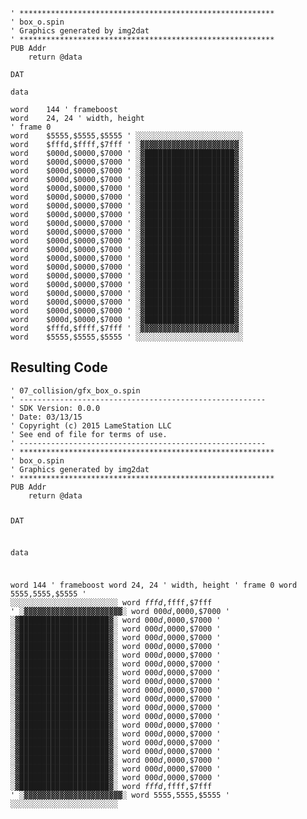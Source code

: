 <pre><code>&#39; *********************************************************
&#39; box_o.spin
&#39; Graphics generated by img2dat
&#39; *********************************************************
PUB Addr
    return @data

DAT

data

word    144 &#39; frameboost
word    24, 24 &#39; width, height
&#39; frame 0
word    $5555,$5555,$5555 &#39; ░░░░░░░░░░░░░░░░░░░░░░░░
word    $fffd,$ffff,$7fff &#39; ░▓▓▓▓▓▓▓▓▓▓▓▓▓▓▓▓▓▓▓▓▓▓░
word    $000d,$0000,$7000 &#39; ░▓████████████████████▓░
word    $000d,$0000,$7000 &#39; ░▓████████████████████▓░
word    $000d,$0000,$7000 &#39; ░▓████████████████████▓░
word    $000d,$0000,$7000 &#39; ░▓████████████████████▓░
word    $000d,$0000,$7000 &#39; ░▓████████████████████▓░
word    $000d,$0000,$7000 &#39; ░▓████████████████████▓░
word    $000d,$0000,$7000 &#39; ░▓████████████████████▓░
word    $000d,$0000,$7000 &#39; ░▓████████████████████▓░
word    $000d,$0000,$7000 &#39; ░▓████████████████████▓░
word    $000d,$0000,$7000 &#39; ░▓████████████████████▓░
word    $000d,$0000,$7000 &#39; ░▓████████████████████▓░
word    $000d,$0000,$7000 &#39; ░▓████████████████████▓░
word    $000d,$0000,$7000 &#39; ░▓████████████████████▓░
word    $000d,$0000,$7000 &#39; ░▓████████████████████▓░
word    $000d,$0000,$7000 &#39; ░▓████████████████████▓░
word    $000d,$0000,$7000 &#39; ░▓████████████████████▓░
word    $000d,$0000,$7000 &#39; ░▓████████████████████▓░
word    $000d,$0000,$7000 &#39; ░▓████████████████████▓░
word    $000d,$0000,$7000 &#39; ░▓████████████████████▓░
word    $000d,$0000,$7000 &#39; ░▓████████████████████▓░
word    $fffd,$ffff,$7fff &#39; ░▓▓▓▓▓▓▓▓▓▓▓▓▓▓▓▓▓▓▓▓▓▓░
word    $5555,$5555,$5555 &#39; ░░░░░░░░░░░░░░░░░░░░░░░░
</code></pre>
<h2 id="resulting-code">Resulting Code</h2>
<pre><code>&#39; 07_collision/gfx_box_o.spin
&#39; -------------------------------------------------------
&#39; SDK Version: 0.0.0
&#39; Date: 03/13/15
&#39; Copyright (c) 2015 LameStation LLC
&#39; See end of file for terms of use.
&#39; -------------------------------------------------------
&#39; *********************************************************
&#39; box_o.spin
&#39; Graphics generated by img2dat
&#39; *********************************************************
PUB Addr
    return @data

DAT

data

word    144 &#39; frameboost
word    24, 24 &#39; width, height
&#39; frame 0
word    $5555,$5555,$5555 &#39; ░░░░░░░░░░░░░░░░░░░░░░░░
word    $fffd,$ffff,$7fff &#39; ░▓▓▓▓▓▓▓▓▓▓▓▓▓▓▓▓▓▓▓▓▓▓░
word    $000d,$0000,$7000 &#39; ░▓████████████████████▓░
word    $000d,$0000,$7000 &#39; ░▓████████████████████▓░
word    $000d,$0000,$7000 &#39; ░▓████████████████████▓░
word    $000d,$0000,$7000 &#39; ░▓████████████████████▓░
word    $000d,$0000,$7000 &#39; ░▓████████████████████▓░
word    $000d,$0000,$7000 &#39; ░▓████████████████████▓░
word    $000d,$0000,$7000 &#39; ░▓████████████████████▓░
word    $000d,$0000,$7000 &#39; ░▓████████████████████▓░
word    $000d,$0000,$7000 &#39; ░▓████████████████████▓░
word    $000d,$0000,$7000 &#39; ░▓████████████████████▓░
word    $000d,$0000,$7000 &#39; ░▓████████████████████▓░
word    $000d,$0000,$7000 &#39; ░▓████████████████████▓░
word    $000d,$0000,$7000 &#39; ░▓████████████████████▓░
word    $000d,$0000,$7000 &#39; ░▓████████████████████▓░
word    $000d,$0000,$7000 &#39; ░▓████████████████████▓░
word    $000d,$0000,$7000 &#39; ░▓████████████████████▓░
word    $000d,$0000,$7000 &#39; ░▓████████████████████▓░
word    $000d,$0000,$7000 &#39; ░▓████████████████████▓░
word    $000d,$0000,$7000 &#39; ░▓████████████████████▓░
word    $000d,$0000,$7000 &#39; ░▓████████████████████▓░
word    $fffd,$ffff,$7fff &#39; ░▓▓▓▓▓▓▓▓▓▓▓▓▓▓▓▓▓▓▓▓▓▓░
word    $5555,$5555,$5555 &#39; ░░░░░░░░░░░░░░░░░░░░░░░░


</code></pre>
